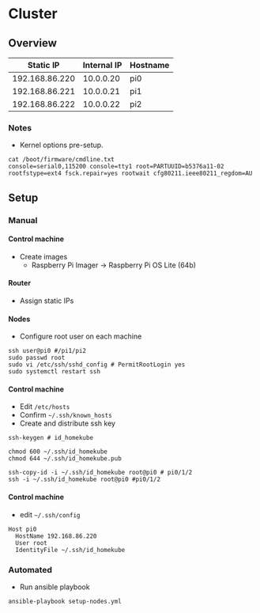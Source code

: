 # Cluster

## Overview

| Static IP | Internal IP | Hostname |
|-----------|------------|----------|
| 192.168.86.220 | 10.0.0.20 | pi0 |
| 192.168.86.221 | 10.0.0.21 | pi1 |
| 192.168.86.222 | 10.0.0.22 | pi2 |

### Notes
- Kernel options pre-setup.

```shell
cat /boot/firmware/cmdline.txt
console=serial0,115200 console=tty1 root=PARTUUID=b5376a11-02 rootfstype=ext4 fsck.repair=yes rootwait cfg80211.ieee80211_regdom=AU
```

## Setup

### Manual

#### Control machine
- Create images
    - Raspberry Pi Imager -> Raspberry Pi OS Lite (64b)

#### Router
- Assign static IPs

#### Nodes
- Configure root user on each machine

```shell
ssh user@pi0 #/pi1/pi2
sudo passwd root
sudo vi /etc/ssh/sshd_config # PermitRootLogin yes
sudo systemctl restart ssh 
```

#### Control machine
- Edit `/etc/hosts`
- Confirm `~/.ssh/known_hosts`
- Create and distribute ssh key

```shell
ssh-keygen # id_homekube

chmod 600 ~/.ssh/id_homekube
chmod 644 ~/.ssh/id_homekube.pub

ssh-copy-id -i ~/.ssh/id_homekube root@pi0 # pi0/1/2
ssh -i ~/.ssh/id_homekube root@pi0 #pi0/1/2
```

#### Control machine
- edit `~/.ssh/config`

```shell
Host pi0
  HostName 192.168.86.220
  User root
  IdentityFile ~/.ssh/id_homekube
```
### Automated
- Run ansible playbook

```shell
ansible-playbook setup-nodes.yml
```
